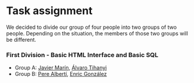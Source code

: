 # Task assignment

We decided to divide our group of four people into two groups of two people. Depending on the situation, the members of those
two groups will be different.

### First Division - Basic HTML Interface and Basic SQL
  * Group A: [Javier Marín](https://github.com/javiermarinbergas), [Álvaro Tihanyi](https://github.com/krauzeSD)
  * Group B: [Pere Albertí](https://github.com/PereAlberti), [Enric González](https://github.com/Enric96)
